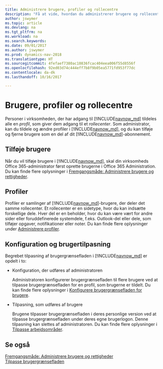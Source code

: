 ```yaml
---
title: Administrere brugere, profiler og rollecentre
description: "Få at vide, hvordan du administrerer brugere og rollecentre."
author: jswymer
ms.topic: article
ms.devlang: na
ms.tgt_pltfrm: na
ms.workload: na
ms.search.keywords: 
ms.date: 09/01/2017
ms.author: jswymer
ms.prod: dynamics-nav-2018
ms.translationtype: HT
ms.sourcegitcommit: 4fefaef7380ac10836fcac404eea006f55d8556f
ms.openlocfilehash: 92ed03d74c444eff7b8f9b05ea5771fd953f77dc
ms.contentlocale: da-dk
ms.lasthandoff: 10/16/2017

---
```

# <a name="users-profiles-and-role-centers"></a>Brugere, profiler og rollecentre
Personer i virksomheden, der har adgang til [!INCLUDE[navnow_md](includes/navnow_md.md)] tildeles alle en *profil*, som giver dem adgang til et *rollecenter*. Som administrator, kan du tildele og ændre profiler i [!INCLUDE[navnow_md](includes/navnow_md.md)], og du kan tilføje og fjerne brugere som en del af dit [!INCLUDE[navnow_md](includes/navnow_md.md)]-abonnement.  

## <a name="adding-users"></a>Tilføje brugere
Når du vil tilføje brugere i [!INCLUDE[navnow_md](includes/navnow_md.md)], skal din virksomheds Office 365-administrator først oprette brugerne i Office 365 Administration. Du kan finde flere oplysninger i [Fremgangsmåde: Administrere brugere og rettigheder](ui-how-users-permissions.md).  

## <a name="profiles"></a>Profiler
Profiler er samlinger af [!INCLUDE[navnow_md](includes/navnow_md.md)]-brugere, der deler det samme rollecenter. Et rollecenter er en sidetype, hvor du kan indsætte forskellige dele. Hver del er en beholder, hvor du kan være vært for andre sider eller foruddefinerede systemdele, f.eks. Outlook-del eller dele, som tilføjer opgaver, notifikationer eller noter. Du kan finde flere oplysninger under [Administrere profiler](admin-profiles.md).

## <a name="configuration-and-personalization"></a>Konfiguration og brugertilpasning
Begrebet tilpasning af brugergrænsefladen i [!INCLUDE[navnow_md](includes/navnow_md.md)] er opdelt i to:  

-   Konfiguration, der udføres af administratoren  

    Administratoren konfigurerer brugergrænsefladen til flere brugere ved at tilpasse brugergrænsefladen for en profil, som brugerne er tildelt. Du kan finde flere oplysninger i [Konfigurere brugergrænsefladen for brugere](admin-configure-user-interface.md). 

-   Tilpasning, som udføres af brugere  

    Brugene tilpasser brugergrænsefladen i deres personlige version ved at tilpasse brugergrænsefladen under deres egne brugerlogon. Denne tilpasning kan slettes af administratoren. Du kan finde flere oplysninger i [Tilpasse arbejdsområder](ui-personalization-overview.md). 

## <a name="see-also"></a>Se også  
[Fremgangsmåde: Administrere brugere og rettigheder](ui-how-users-permissions.md)  
[Tilpasse brugergrænsefladen](ui-customizing-overview.md)   
<!-- [Security Overview](../Security%20Overview.md)-->

